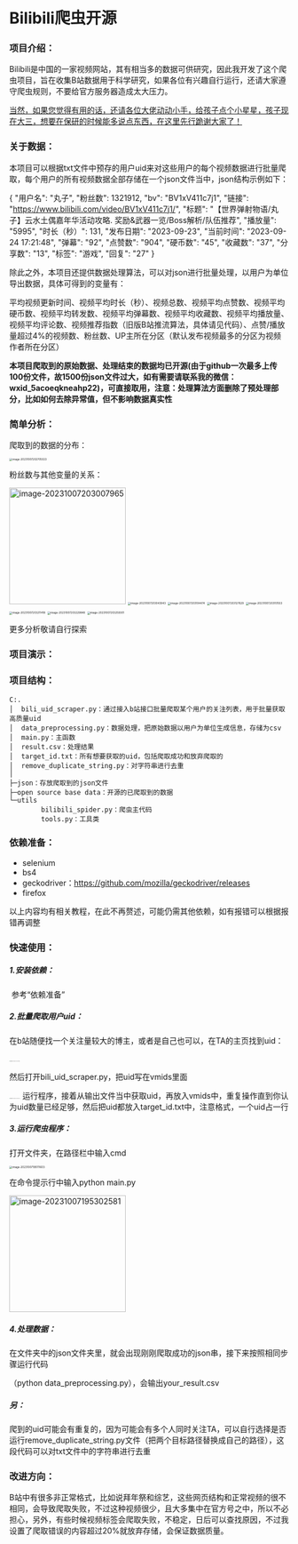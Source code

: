 # Bilibili爬虫开源

### 项目介绍：

Bilibili是中国的一家视频网站，其有相当多的数据可供研究，因此我开发了这个爬虫项目，旨在收集B站数据用于科学研究，如果各位有兴趣自行运行，还请大家遵守爬虫规则，不要给官方服务器造成太大压力。

<u>当然，如果您觉得有用的话，还请各位大佬动动小手，给孩子点个小星星，孩子现在大三，想要在保研的时候能多说点东西，在这里先行跪谢大家了！</u>

### 关于数据：

本项目可以根据txt文件中预存的用户uid来对这些用户的每个视频数据进行批量爬取，每个用户的所有视频数据全部存储在一个json文件当中，json结构示例如下：

{
        "用户名": "丸子",
        "粉丝数": 1321912,
        "bv": "BV1xV411c7j1",
        "链接": "https://www.bilibili.com/video/BV1xV411c7j1/",
        "标题": "【世界弹射物语/丸子】云水土偶嘉年华活动攻略. 奖励&武器一览/Boss解析/队伍推荐",
        "播放量": "5995",
        "时长（秒）": 131,
        "发布日期": "2023-09-23",
        "当前时间": "2023-09-24 17:21:48",
        "弹幕": "92",
        "点赞数": "904",
        "硬币数": "45",
        "收藏数": "37",
        "分享数": "13",
        "标签": "游戏",
        "回复": "27"
    }

除此之外，本项目还提供数据处理算法，可以对json进行批量处理，以用户为单位导出数据，具体可得到的变量有：

平均视频更新时间、视频平均时长（秒）、视频总数、视频平均点赞数、视频平均硬币数、视频平均转发数、视频平均弹幕数、视频平均收藏数、视频平均播放量、视频平均评论数、视频推荐指数（旧版B站推流算法，具体请见代码）、点赞/播放量超过4%的视频数、粉丝数、UP主所在分区（默认发布视频最多的分区为视频作者所在分区）



**本项目爬取到的原始数据、处理结束的数据均已开源(由于github一次最多上传100份文件，故1500份json文件过大，如有需要请联系我的微信：wxid_5acoeqkneahp22)，可直接取用，注意：处理算法方面删除了预处理部分，比如如何去除异常值，但不影响数据真实性**

### 简单分析：

爬取到的数据的分布：

<img src="image\image-20231007202705023.png" alt="image-20231007202705023" style="zoom:33%;" />

粉丝数与其他变量的关系：

<img src="image\image-20231007203007965.png" alt="image-20231007203007965" width="210px">

<img src="image\image-20231007203043943.png" alt="image-20231007203043943" style="zoom:33%;" />

<img src="image\image-20231007203104474.png" alt="image-20231007203104474" style="zoom:33%;" />

<img src="image\image-20231007203127629.png" alt="image-20231007203127629" style="zoom:33%;" />

<img src="image\image-20231007203151553.png" alt="image-20231007203151553" style="zoom:33%;" />

<img src="image\image-20231007203211418.png" alt="image-20231007203211418" style="zoom:33%;" />

<img src="image\image-20231007203229848.png" alt="image-20231007203229848" style="zoom:33%;" />

<img src="image\image-20231007203259301.png" alt="image-20231007203259301" style="zoom:33%;" />

更多分析敬请自行探索

### 项目演示：



### 项目结构：

```
C:.
│  bili_uid_scraper.py：通过接入b站接口批量爬取某个用户的关注列表，用于批量获取高质量uid
│  data_preprocessing.py：数据处理，把原始数据以用户为单位生成信息，存储为csv
│  main.py：主函数
│  result.csv：处理结果
│  target_id.txt：所有想要获取的uid，包括爬取成功和放弃爬取的
│  remove_duplicate_string.py：对字符串进行去重
│
├─json：存放爬取到的json文件
├─open source base data：开源的已爬取到的数据
└─utils
        bilibili_spider.py：爬虫主代码
        tools.py：工具类
```

### 依赖准备：

- selenium
- bs4
- geckodriver：https://github.com/mozilla/geckodriver/releases
- firefox

以上内容均有相关教程，在此不再赘述，可能仍需其他依赖，如有报错可以根据报错再调整

### 快速使用：

##### 1.安装依赖：

​	参考“依赖准备”

##### 2.批量爬取用户uid：

在b站随便找一个关注量较大的博主，或者是自己也可以，在TA的主页找到uid：     

​                                                          <img src="image\image-20231007192131657.png" alt="image-20231007192131657" style="zoom:10%;" /> 

然后打开bili_uid_scraper.py，把uid写在vmids里面

​                                             <img src="image\image-20231007194337712.png" alt="image-20231007194337712" style="zoom:10%;" />
运行程序，接着从输出文件当中获取uid，再放入vmids中，重复操作直到你认为uid数量已经足够，然后把uid都放入target_id.txt中，注意格式，一个uid占一行

##### 3.运行爬虫程序：

打开文件夹，在路径栏中输入cmd

<img src="image\image-20231007195111603.png" alt="image-20231007195111603" style="zoom:33%;" />

在命令提示行中输入python main.py

<img src="image\image-20231007195302581.png" alt="image-20231007195302581"  width="210px">

##### 4.处理数据：

在文件夹中的json文件夹里，就会出现刚刚爬取成功的json串，接下来按照相同步骤运行代码

（python data_preprocessing.py），会输出your_result.csv



##### 另：

爬到的uid可能会有重复的，因为可能会有多个人同时关注TA，可以自行选择是否运行remove_duplicate_string.py文件（把两个目标路径替换成自己的路径），这段代码可以对txt文件中的字符串进行去重

### 改进方向：

B站中有很多非正常格式，比如说拜年祭和综艺，这些网页结构和正常视频的很不相同，会导致爬取失败，不过这种视频很少，且大多集中在官方号之中，所以不必担心，另外，有些时候视频标签会爬取失败，不稳定，日后可以查找原因，不过我设置了爬取错误的内容超过20%就放弃存储，会保证数据质量。

